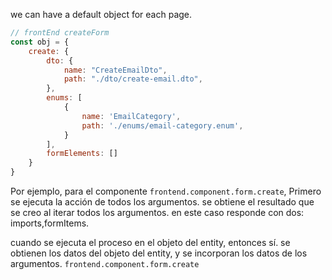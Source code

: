 we can have a default object for each page.


```js
// frontEnd createForm
const obj = {
    create: {
        dto: {
            name: "CreateEmailDto",
            path: "./dto/create-email.dto",
        },
        enums: [
            {
                name: 'EmailCategory',
                path: './enums/email-category.enum',
            }
        ],
        formElements: []
    }
}

```

Por ejemplo, para el componente `frontend.component.form.create`,
Primero se ejecuta la acción de todos los argumentos.
se obtiene el resultado que se creo al iterar todos los argumentos.
en este caso responde con dos:
imports,formItems.

cuando se ejecuta el  proceso en el objeto del entity, entonces sí.
se obtienen los datos del objeto del entity, y se incorporan los datos de los argumentos.
`frontend.component.form.create`

